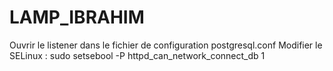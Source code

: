 # LAMP_IBRAHIM
Ouvrir le listener dans le fichier de configuration postgresql.conf
Modifier le SELinux : sudo setsebool -P httpd_can_network_connect_db 1
